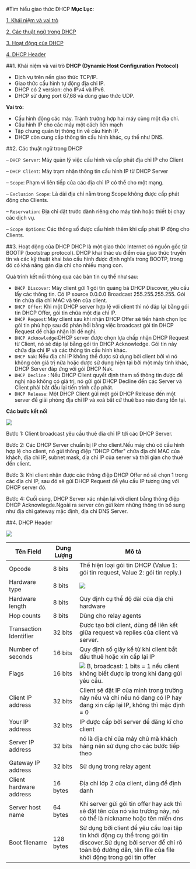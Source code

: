 #Tìm hiểu giao thức DHCP
**Mục Lục**:

[1. Khái niệm và vai trò](#1)

[2. Các thuật ngữ  trong DHCP](#2)

[3. Hoạt động của DHCP](#3)

[4. DHCP Header](#4)

<a name="1"></a>
##1. Khái niệm và vai trò
**DHCP (Dynamic Host Configuration Protocol)**
- Dịch vụ trên nền giao thức TCP/IP.
- Giao thức cấu hình tự động địa chỉ IP.
- DHCP có 2 version: cho IPv4 và IPv6.
- DHCP sử dụng port 67,68 và dùng giao thức UDP.

**Vai trò:**

- Cấu hình động các máy. Tránh trường hợp hai máy cùng một địa chỉ.
- Cấu hình IP cho các máy một cách liền mạch
- Tập chung quản trị thông tin về cấu hình IP.
- DHCP còn cung cấp thông tin cấu hình khác, cụ thể như DNS.

<a name="2"></a>
##2. Các thuật ngữ  trong DHCP

– `DHCP Server`: Máy quản lý việc cấu hình và cấp phát địa chỉ IP cho Client

– `DHCP Client`: Máy trạm nhận thông tin cấu hình IP từ DHCP Server

– `Scope`: Phạm vi liên tiếp của các địa chỉ IP có thể cho một mạng.

– `Exclusion Scope`: Là dải địa chỉ nằm trong Scope không được cấp phát động cho Clients.

– `Reservation`: Địa chỉ đặt trước dành riêng cho máy tính hoặc thiết bị chạy các dịch vụ. 

– `Scope Options`: Các thông số được cấu hình thêm khi cấp phát IP động cho Clients.


<a name="3"></a>
##3. Hoạt động của DHCP
DHCP là một giao thức Internet có nguồn gốc từ BOOTP (bootstrap protocol). DHCP khai thác ưu điểm của giao thức truyền tin và các kỹ thuật khai báo cấu hình được định nghĩa trong BOOTP, trong đó có khả năng gán địa chỉ cho nhiều mạng con.

 Quá trình kết nối thông qua các bản tin cụ thể như sau:
 
- `DHCP Discover`: Máy client gửi 1 gói tin quảng bá DHCP Discover, yêu cầu lấy các thông tin. Có IP source 0.0.0.0 Broadcast 255.255.255.255. Gói tin chứa địa chỉ MAC và tên của client.
- `DHCP Offer`: Khi một DHCP server hợp lệ với client thì nó đáp lại bằng gói tin DHCP Offer, gói tin chứa một địa chỉ IP.
- `DHCP Request`:Máy client sau khi nhận DHCP Offer sẽ tiến hành chọn lọc gói tin phù hợp sau đó phản hồi bằng việc broadcast gói tin DHCP Request để chấp nhận lời đề nghị. 
- `DHCP	Acknowledge`:DHCP server được chọn lựa chấp nhận DHCP Request từ Client, nó sẽ đáp lại bằng gói tin DHCP Acknowledge. Gói tin này chứa địa chỉ IP và các thông tin cấu hình khác.
- `DHCP Nak`: Nếu địa chỉ IP không thể được sữ dụng bởi client bởi vì nó không còn giá trị nữa hoặc được sử dụng hiện tại bởi một máy tính khác, DHCP Server đáp ứng với gói DHCP Nak.
- `DHCP Decline` : Nếu DHCP Client quyết định tham số thông tin được đề nghị nào không có giá trị, nó gửi gói DHCP Decline đến các Server và Client phải bắt đầu lại tiến trình cấp phát.
- `DHCP Release`: Một DHCP Client gửi một gói DHCP Release đến một server để giải phóng địa chỉ IP và xoá bất cứ thuê bao nào đang tồn tại.

**Các bước kết nối**

<img src=http://i.imgur.com/TgLzbJh.png>

Bước 1:  Client broadcast yêu cầu thuê đia chỉ IP tới các DHCP Server.

Bước 2:  Các DHCP Server chuẩn bị IP cho client.Nếu máy chủ có cấu hình hợp lệ cho client, nó gửi thông điệp "DHCP Offer" chứa địa chỉ MAC của khách, địa chỉ IP, subnet mask, địa chỉ IP của server và thời gian cho thuê đến client.

Bước 3:  Khi client nhận được các thông điệp DHCP Offer nó sẽ chọn 1 trong các địa chỉ IP, sau đó sẽ gửi DHCP Request để yêu cầu IP tương ứng với DHCP server đó.

Bước 4: Cuối cùng, DHCP Server xác nhận lại với client bằng thông điệp DHCP Acknowlegde.Ngoài ra server còn gửi kèm những thông tin bổ sung như địa chỉ gateway mặc định, địa chỉ DNS Server.

<a name="4"></a>
##4. DHCP Header

<img src=http://i.imgur.com/AylFtBd.png>

Tên Field | Dung Lượng | Mô tả |
--- | --- | --- |
Opcode | 8 bits | Thể hiện loại gói tin DHCP (Value 1: gói tin request, Value 2: gói tin reply.) |
Hardware type | 8 bits | <img src=http://i.imgur.com/NPkwZOA.png> |
Hardware length | 8 bits | Quy định cụ thể độ dài của địa chỉ hardware |
Hop counts | 8 bits | Dùng cho relay agents |
Transaction Identifier | 32 bits | Được tạo bởi client, dùng để liên kết giữa request và replies của client và server. |
Number of seconds | 16 bits | Quy định số giây kể từ khi client bắt đầu thuê hoặc xin cấp lại IP |
Flags | 16 bits | <img src="http://i.imgur.com/on5i4m8.png" /> B, broadcast: 1 bits = 1 nếu client không biết được ip trong khi đang gửi yêu cầu. |
Client IP address | 32 bits | Client sẽ đặt IP của mình trong trường này nếu và chỉ nếu nó đang có IP hay đang xin cấp lại IP, không thì mặc định = 0 |
Your IP address | 32 bits | IP được cấp bởi server để đăng kí cho client |
Server IP address | 32 bits | nó là địa chỉ của máy chủ mà khách hàng nên sử dụng cho các bước tiếp theo |
Gateway IP address | 32 bits | Sử dụng trong relay agent |
Client hardware address | 16 bytes | Địa chỉ lớp 2 của client, dùng để định danh |
Server host name | 64 bytes | Khi server gửi gói tin offer hay ack thì sẽ đặt tên của nó vào trường này, nó có thể là nickname hoặc tên miền dns |
Boot filename | 128 bytes | Sử dụng bời client để yêu cầu loại tập tin khởi động cụ thể trong gói tin discover.Sử dụng bởi server để chỉ rõ toàn bộ đường dẫn, tên file của file khởi động trong gói tin offer |


